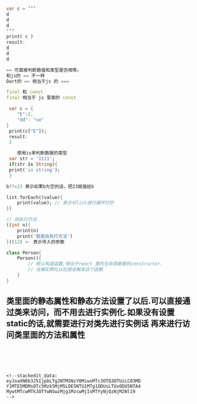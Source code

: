 ```dart
var c = ’‘’ 
d
d
d
‘’‘
print( c )
result:
d
d
d
```

```dart
== 可直接判断数值和类型是否相等。
和js的 == 不一样
Dart的 == 相当于js 的 ===
```

```dart
final 和 const
final 相当于 js 里面的 const
```

```dart
 var c = {
	"E":2,
	"dd": "se"
}
 print(c["E"]);
 result:
 2
```

```dart
	使用is来判断数据的类型
 var str = '1111';
 if(str is String){
 print('is string');
 }
```


```dart
b??=23 表示如果b为空的话，把23赋值给b
```

```dart
list.forEach((value){
	print(value); // 表示对list进行循环打印
})
```

```dart
// 自执行方法
((int n){
	print(n)
	print('我是自执行方法')
})(12) <- 表示传入的参数
```

```dart
class Person{
	Person(){
		// 默认构造函数,相当于react 里的生命周期里的constructor.
		// 当被实例化以后就会触发这个函数
	}
}
```

类里面的静态属性和静态方法设置了以后.可以直接通过类来访问，而不用去进行实例化.如果没有设置static的话,就需要进行对类先进行实例话 再来进行访问类里面的方法和属性
---


```da





<!--stackedit_data:
eyJoaXN0b3J5IjpbLTg2NTM5NzY0MiwxMTc3OTQ3OTUzLC03MD
Y1MTE5MDMsOTc5Mzk5MjM5LDE5NTU1MTg1ODUsLTUxODU5NTA4
MywtMTcwMTk3OTYwNSwzMjg1MzcwMjIsMTYyNjQzNjM2Nl19
-->